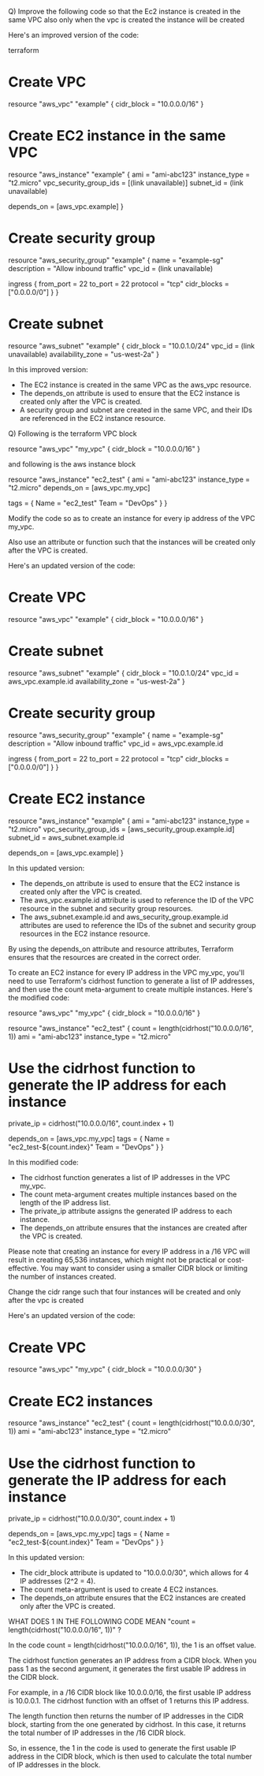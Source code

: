 Q) Improve the following code so that the Ec2 instance is created in the same VPC also only when the vpc is created the instance will be created

Here's an improved version of the code:


terraform
# Create VPC
resource "aws_vpc" "example" {
  cidr_block = "10.0.0.0/16"
}

# Create EC2 instance in the same VPC
resource "aws_instance" "example" {
  ami           = "ami-abc123"
  instance_type = "t2.micro"
  vpc_security_group_ids = [(link unavailable)]
  subnet_id = (link unavailable)

  depends_on = [aws_vpc.example]
}

# Create security group
resource "aws_security_group" "example" {
  name        = "example-sg"
  description = "Allow inbound traffic"
  vpc_id      = (link unavailable)

  ingress {
    from_port   = 22
    to_port     = 22
    protocol    = "tcp"
    cidr_blocks = ["0.0.0.0/0"]
  }
}

# Create subnet
resource "aws_subnet" "example" {
  cidr_block = "10.0.1.0/24"
  vpc_id     = (link unavailable)
  availability_zone = "us-west-2a"
}


In this improved version:

- The EC2 instance is created in the same VPC as the aws_vpc resource.
- The depends_on attribute is used to ensure that the EC2 instance is created only after the VPC is created.
- A security group and subnet are created in the same VPC, and their IDs are referenced in the EC2 instance resource.

Q)
Following is the terraform VPC  block 

resource "aws_vpc" "my_vpc" {
  cidr_block = "10.0.0.0/16"
}

and following is the aws instance block

resource "aws_instance" "ec2_test" {
  ami           = "ami-abc123"
  instance_type = "t2.micro"
    depends_on = [aws_vpc.my_vpc]

  tags = {
    Name = "ec2_test"
    Team = "DevOps"
  }
}

Modify the code so as to create an instance for every ip address of the VPC my_vpc.

Also use an attribute or function such that the instances will be created only after the VPC is created.

Here's an updated version of the code:


# Create VPC
resource "aws_vpc" "example" {
  cidr_block = "10.0.0.0/16"
}

# Create subnet
resource "aws_subnet" "example" {
  cidr_block = "10.0.1.0/24"
  vpc_id     = aws_vpc.example.id
  availability_zone = "us-west-2a"
}

# Create security group
resource "aws_security_group" "example" {
  name        = "example-sg"
  description = "Allow inbound traffic"
  vpc_id      = aws_vpc.example.id

  ingress {
    from_port   = 22
    to_port     = 22
    protocol    = "tcp"
    cidr_blocks = ["0.0.0.0/0"]
  }
}

# Create EC2 instance
resource "aws_instance" "example" {
  ami           = "ami-abc123"
  instance_type = "t2.micro"
  vpc_security_group_ids = [aws_security_group.example.id]
  subnet_id = aws_subnet.example.id

  depends_on = [aws_vpc.example]
}


In this updated version:

- The depends_on attribute is used to ensure that the EC2 instance is created only after the VPC is created.
- The aws_vpc.example.id attribute is used to reference the ID of the VPC resource in the subnet and security group resources.
- The aws_subnet.example.id and aws_security_group.example.id attributes are used to reference the IDs of the subnet and security group resources in the EC2 instance resource.

By using the depends_on attribute and resource attributes, Terraform ensures that the resources are created in the correct order.

To create an EC2 instance for every IP address in the VPC my_vpc, you'll need to use Terraform's cidrhost function to generate a list of IP addresses, and then use the count meta-argument to create multiple instances. Here's the modified code:


resource "aws_vpc" "my_vpc" {
  cidr_block = "10.0.0.0/16"
}

resource "aws_instance" "ec2_test" {
  count         = length(cidrhost("10.0.0.0/16", 1))
  ami           = "ami-abc123"
  instance_type = "t2.micro"

  # Use the cidrhost function to generate the IP address for each instance
  private_ip = cidrhost("10.0.0.0/16", count.index + 1)

  depends_on = [aws_vpc.my_vpc]
  tags = {
    Name = "ec2_test-${count.index}"
    Team = "DevOps"
  }
}


In this modified code:

- The cidrhost function generates a list of IP addresses in the VPC my_vpc.
- The count meta-argument creates multiple instances based on the length of the IP address list.
- The private_ip attribute assigns the generated IP address to each instance.
- The depends_on attribute ensures that the instances are created after the VPC is created.

Please note that creating an instance for every IP address in a /16 VPC will result in creating 65,536 instances, which might not be practical or cost-effective. You may want to consider using a smaller CIDR block or limiting the number of instances created.

Change the cidr range such that four instances will be created and only after the vpc is created

Here's an updated version of the code:


# Create VPC
resource "aws_vpc" "my_vpc" {
  cidr_block = "10.0.0.0/30"
}

# Create EC2 instances
resource "aws_instance" "ec2_test" {
  count         = length(cidrhost("10.0.0.0/30", 1))
  ami           = "ami-abc123"
  instance_type = "t2.micro"

  # Use the cidrhost function to generate the IP address for each instance
  private_ip = cidrhost("10.0.0.0/30", count.index + 1)

  depends_on = [aws_vpc.my_vpc]
  tags = {
    Name = "ec2_test-${count.index}"
    Team = "DevOps"
  }
}


In this updated version:

- The cidr_block attribute is updated to "10.0.0.0/30", which allows for 4 IP addresses (2^2 = 4).
- The count meta-argument is used to create 4 EC2 instances.
- The depends_on attribute ensures that the EC2 instances are created only after the VPC is created.

WHAT DOES 1 IN THE FOLLOWING CODE MEAN  "count = length(cidrhost("10.0.0.0/16", 1))" ?

In the code count = length(cidrhost("10.0.0.0/16", 1)), the 1 is an offset value.

The cidrhost function generates an IP address from a CIDR block. When you pass 1 as the second argument, it generates the first usable IP address in the CIDR block.

For example, in a /16 CIDR block like 10.0.0.0/16, the first usable IP address is 10.0.0.1. The cidrhost function with an offset of 1 returns this IP address.

The length function then returns the number of IP addresses in the CIDR block, starting from the one generated by cidrhost. In this case, it returns the total number of IP addresses in the /16 CIDR block.

So, in essence, the 1 in the code is used to generate the first usable IP address in the CIDR block, which is then used to calculate the total number of IP addresses in the block.
